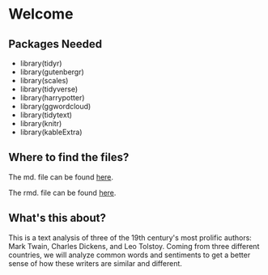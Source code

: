 # Welcome

## Packages Needed

* library(tidyr)
* library(gutenbergr)
* library(scales)
* library(tidyverse)
* library(harrypotter)
* library(ggwordcloud)
* library(tidytext)
* library(knitr)
* library(kableExtra)

## Where to find the files?
The md. file can be found [here](https://github.com/GabrielKahn/hw10/blob/master/TwainDickins.md).

The rmd. file can be found [here](https://github.com/GabrielKahn/hw10/blob/master/TwainDickins.Rmd).

## What's this about?

This is a text analysis of three of the 19th century's most prolific authors: Mark Twain, Charles Dickens, and Leo Tolstoy. Coming from three different countries, we will analyze common words and sentiments to get a better sense of how these writers are similar and different.

